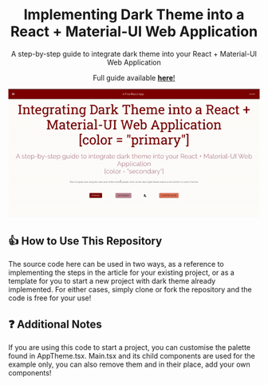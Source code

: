 <h1 align="center">
  Implementing Dark Theme into a React + Material-UI Web Application
</h1>
<p align="center">
  A step-by-step guide to integrate dark theme into your React + Material-UI Web Application
</p>
<p align="center">
  Full guide available <a href="https://medium.com/@leonardtng/integrating-dark-theme-into-your-react-and-material-ui-web-application-61eb613865f2?source=friends_link&sk=89d646b9c7316341c9b187cf70832a91" target="_blank"><b>here</b>!</a>
</p>

![Alt Text](src/assets/images/cover.gif)

## 👍 How to Use This Repository

The source code here can be used in two ways, as a reference to implementing the steps in the article for your existing project, or as a template
for you to start a new project with dark theme already implemented. For either cases, simply clone or fork the repository and the code is free for your use!

## ❓ Additional Notes

If you are using this code to start a project, you can customise the palette found in AppTheme.tsx. Main.tsx and its child components are used for the example only, you can also remove them and in their place, add your own components!